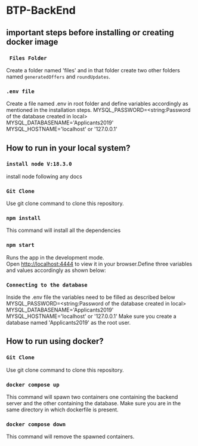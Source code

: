 # BTP-BackEnd


## important steps before installing or creating docker image

### ` Files Folder`
Create a folder named 'files' and in  that folder create two other folders named `generatedOffers` and `roundUpdates`.

### `.env file`
Create a file named .env in root folder and define variables accordingly as mentioned in the installation steps.
MYSQL_PASSWORD=<string:Password of the database created in local>
MYSQL_DATABASENAME='Applicants2019'
MYSQL_HOSTNAME='localhost' or '127.0.0.1'  

## How to run in your local system?

### `install node V:18.3.0`
install node following any docs

### `Git Clone`
Use git clone command to clone this repository.

### `npm install`
This command will install all the dependencies

### `npm start`
Runs the app in the development mode.\
Open [http://localhost:4444](http://localhost:4444) to view it in your browser.Define three variables and values accordingly as shown below:

### `Connecting to the database`
Inside the .env file the variables need to be filled as described below
MYSQL_PASSWORD=<string:Password of the database created in local>
MYSQL_DATABASENAME='Applicants2019'
MYSQL_HOSTNAME='localhost' or '127.0.0.1'
Make sure you create a database named 'Applicants2019' as the root user.

## How to run using docker?

### `Git Clone`
Use git clone command to clone this repository.

### `docker compose up`
This command will spawn two containers one containing the backend server and the other containing the database.
Make sure you are in the same directory in which dockerfile is present.

### `docker compose down`
This command will remove the spawned containers.
